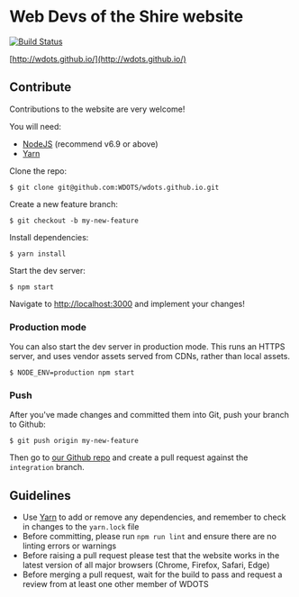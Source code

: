 # Web Devs of the Shire website

[![Build Status](https://travis-ci.org/WDOTS/wdots.github.io.svg)](https://travis-ci.org/WDOTS/wdots.github.io)

[http://wdots.github.io/](http://wdots.github.io/)

## Contribute

Contributions to the website are very welcome!

You will need:

- [NodeJS](https://nodejs.org) (recommend v6.9 or above)
- [Yarn](https://yarnpkg.com/)

Clone the repo:

```
$ git clone git@github.com:WDOTS/wdots.github.io.git
```

Create a new feature branch:

```
$ git checkout -b my-new-feature
```

Install dependencies:

```
$ yarn install
```

Start the dev server:

```
$ npm start
```

Navigate to [http://localhost:3000](http://localhost:3000) and implement your changes!

### Production mode

You can also start the dev server in production mode. This runs an HTTPS server, and uses vendor assets served from 
CDNs, rather than local assets.

```
$ NODE_ENV=production npm start
```

### Push

After you've made changes and committed them into Git, push your branch to Github:

```
$ git push origin my-new-feature
```

Then go to [our Github repo](https://github.com/WDOTS/wdots.github.io) and create a pull request against the
`integration` branch.

## Guidelines

- Use [Yarn](https://yarnpkg.com/) to add or remove any dependencies, and remember to check in changes to the 
 `yarn.lock` file
- Before committing, please run `npm run lint` and ensure there are no linting errors or warnings
- Before raising a pull request please test that the website works in the latest version
 of all major browsers (Chrome, Firefox, Safari, Edge)
- Before merging a pull request, wait for the build to pass and request a review from at least one other member of WDOTS
